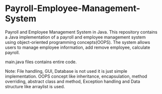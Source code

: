 # Payroll-Employee-Management-System
Payroll and Employee Management System in Java. This repository contains a Java implementation of a payroll and employee management system using object-oriented programming concepts(OOPS). The system allows users to manage employee information, add remove employee, calculate payroll.

main.java files contains entire code.

Note: File handling, GUI, Database is not used it is just simple implementation. OOPS concept like inheritance, encapsulation, method overriding, abstract class and method, Exception handling and Data structure like arraylist is used.
